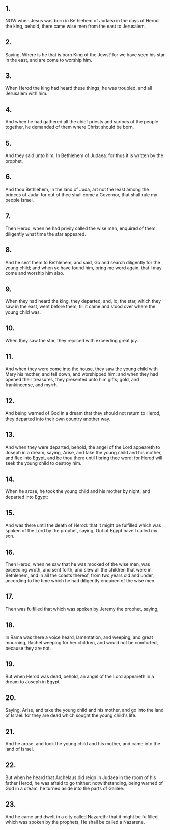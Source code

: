 ## 1.
NOW when Jesus was born in Bethlehem of Judaea in the days of Herod the king, behold, there came wise men from the east to Jerusalem,
## 2.
Saying, Where is he that is born King of the Jews? for we have seen his star in the east, and are come to worship him.
## 3.
When Herod the king had heard these things, he was troubled, and all Jerusalem with him.
## 4.
And when he had gathered all the chief priests and scribes of the people together, he demanded of them where Christ should be born.
## 5.
And they said unto him, In Bethlehem of Judaea: for thus it is written by the prophet,
## 6.
And thou Bethlehem, in the land of Juda, art not the least among the princes of Juda: for out of thee shall come a Governor, that shall rule my people Israel.
## 7.
Then Herod, when he had privily called the wise men, enquired of them diligently what time the star appeared.
## 8.
And he sent them to Bethlehem, and said, Go and search diligently for the young child; and when ye have found him, bring me word again, that I may come and worship him also.
## 9.
When they had heard the king, they departed; and, lo, the star, which they saw in the east, went before them, till it came and stood over where the young child was.
## 10.
When they saw the star, they rejoiced with exceeding great joy.
## 11.
And when they were come into the house, they saw the young child with Mary his mother, and fell down, and worshipped him: and when they had opened their treasures, they presented unto him gifts; gold, and frankincense, and myrrh.
## 12.
And being warned of God in a dream that they should not return to Herod, they departed into their own country another way.
## 13.
And when they were departed, behold, the angel of the Lord appeareth to Joseph in a dream, saying, Arise, and take the young child and his mother, and flee into Egypt, and be thou there until I bring thee word: for Herod will seek the young child to destroy him.
## 14.
When he arose, he took the young child and his mother by night, and departed into Egypt:
## 15.
And was there until the death of Herod: that it might be fulfilled which was spoken of the Lord by the prophet, saying, Out of Egypt have I called my son.
## 16.
Then Herod, when he saw that he was mocked of the wise men, was exceeding wroth, and sent forth, and slew all the children that were in Bethlehem, and in all the coasts thereof, from two years old and under, according to the time which he had diligently enquired of the wise men.
## 17.
Then was fulfilled that which was spoken by Jeremy the prophet, saying,
## 18.
In Rama was there a voice heard, lamentation, and weeping, and great mourning, Rachel weeping for her children, and would not be comforted, because they are not.
## 19.
But when Herod was dead, behold, an angel of the Lord appeareth in a dream to Joseph in Egypt,
## 20.
Saying, Arise, and take the young child and his mother, and go into the land of Israel: for they are dead which sought the young child's life.
## 21.
And he arose, and took the young child and his mother, and came into the land of Israel.
## 22.
But when he heard that Archelaus did reign in Judaea in the room of his father Herod, he was afraid to go thither: notwithstanding, being warned of God in a dream, he turned aside into the parts of Galilee:
## 23.
And he came and dwelt in a city called Nazareth: that it might be fulfilled which was spoken by the prophets, He shall be called a Nazarene.
